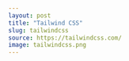 ```yaml
---
layout: post
title: "Tailwind CSS"
slug: tailwindcss
source: https://tailwindcss.com/
image: tailwindcss.png
---
```

